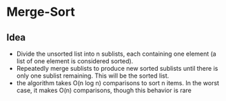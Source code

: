 # Merge-Sort 
## Idea
- Divide the unsorted list into n sublists, each containing one element (a list of one element is considered sorted).
- Repeatedly merge sublists to produce new sorted sublists until there is only one sublist remaining. This will be the sorted list.
- the algorithm takes O(n log n) comparisons to sort n items. In the worst case, it makes O(n) comparisons, though this behavior is rare
